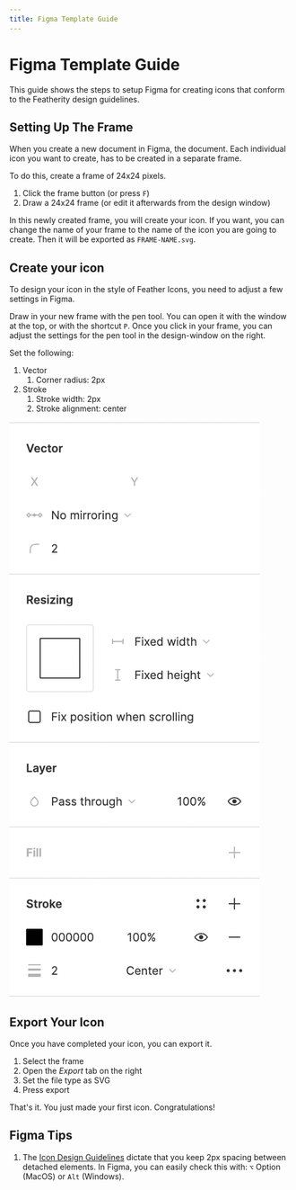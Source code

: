 ```yaml
---
title: Figma Template Guide
---
```


# Figma Template Guide

This guide shows the steps to setup Figma for creating icons that conform to the Featherity design guidelines.

## Setting Up The Frame
When you create a new document in Figma, the document. Each individual icon you want to create, has to be created in a separate frame.

To do this, create a frame of 24x24 pixels.

1. Click the frame button (or press `F`)
2. Draw a 24x24 frame (or edit it afterwards from the design window)

In this newly created frame, you will create your icon. If you want, you can change the name of your frame to the name of the icon you are going to create. Then it will be exported as `FRAME-NAME.svg`.

## Create your icon
To design your icon in the style of Feather Icons, you need to adjust a few settings in Figma.

Draw in your new frame with the pen tool. You can open it with the window at the top, or with the shortcut `P`. Once you click in your frame, you can adjust the settings for the pen tool in the design-window on the right.

Set the following:
1. Vector
   1. Corner radius: 2px
2. Stroke
   1. Stroke width: 2px
   2. Stroke alignment: center

![Figma Stroke Options](images/figma-stroke-options.png)

## Export Your Icon
Once you have completed your icon, you can export it.

1. Select the frame
2. Open the *Export* tab on the right
3. Set the file type as SVG
4. Press export

That's it. You just made your first icon. Congratulations!

## Figma Tips
1. The [Icon Design Guidelines](ICON_DESIGN_GUIDE.md) dictate that you keep 2px spacing between detached elements. In Figma, you can easily check this with: `⌥` Option (MacOS) or `Alt` (Windows).
